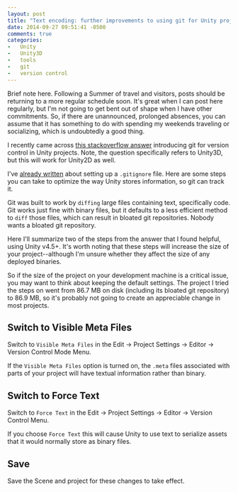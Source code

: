 ```yaml
---
layout: post
title: "Text encoding: further improvements to using git for Unity projects"
date: 2014-09-27 09:51:41 -0500
comments: true
categories:
-   Unity
-   Unity3D
-   tools
-   git
-   version control
---
```

Brief note here.  Following a Summer of travel and visitors, posts should be returning to a more regular schedule soon.  It's great when I can post here regularly, but I'm not going to get bent out of shape when I have other commitments.  So, if there are unannounced, prolonged absences, you can assume that it has something to do with spending my weekends traveling or socializing, which is undoubtedly a good thing.

I recently came across [this stackoverflow answer](http://stackoverflow.com/questions/18225126/how-to-use-git-for-unity3d-source-control) introducing git for version control in Unity projects.  Note, the question specifically refers to Unity3D, but this will work for Unity2D as well.

I've [already written](http://zerosalife.github.io/blog/2014/05/17/dot-gitignore-for-unity-projects/) about setting up a `.gitignore` file.  Here are some steps you can take to optimize the way Unity stores information, so git can track it.

Git was built to work by `diffing` large files containing text, specifically code.  Git works just fine with binary files, but it defaults to a less efficient method to `diff` those files, which can result in bloated git repositories.  Nobody wants a bloated git repository.

Here I'll summarize two of the steps from the answer that I found helpful, using Unity v4.5+.  It's worth noting that these steps will increase the size of your project--although I'm unsure whether they affect the size of any deployed binaries.

So if the size of the project on your development machine is a critical issue, you may want to think about keeping the default settings.  The project I tried the steps on went from 86.7 MB on disk (including its bloated git repository) to 86.9 MB, so it's probably not going to create an appreciable change in most projects.

## Switch to Visible Meta Files

Switch to `Visible Meta Files` in the Edit → Project Settings → Editor → Version Control Mode Menu.

If the `Visible Meta Files` option is turned on, the `.meta` files associated with parts of your project will have textual information rather than binary.

## Switch to Force Text

Switch to `Force Text` in the Edit → Project Settings → Editor → Version Control Menu.

If you choose `Force Text` this will cause Unity to use text to serialize assets that it would normally store as binary files.

## Save

Save the Scene and project for these changes to take effect.
